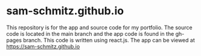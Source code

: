 # sam-schmitz.github.io
This repository is for the app and source code for my portfolio. The source code is located in the main branch and the app code is found in the gh-pages branch. This code is written using react.js. 
The app can be viewed at https://sam-schmitz.github.io
